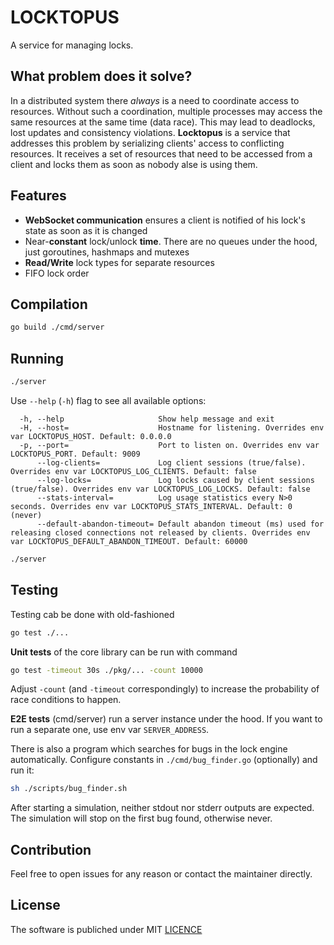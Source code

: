 # LOCKTOPUS

A service for managing locks. 

## What problem does it solve?

In a distributed system there *always* is a need to coordinate access to resources. Without such a coordination, multiple processes may access the same resources at the same time (data race). This may lead to deadlocks, lost updates and consistency violations. **Locktopus** is a service that addresses this problem by serializing clients' access to conflicting resources. It receives a set of resources that need to be accessed from a client and locks them as soon as nobody alse is using them.

## Features

- **WebSocket communication** ensures a client is notified of his lock's state as soon as it is changed
- Near-**constant** lock/unlock **time**. There are no queues under the hood, just goroutines, hashmaps and mutexes
- **Read/Write** lock types for separate resources
- FIFO lock order

## Compilation

```bash
go build ./cmd/server
```

## Running

```bash
./server
```

Use `--help` (`-h`) flag to see all available options:

```
  -h, --help                     Show help message and exit
  -H, --host=                    Hostname for listening. Overrides env var LOCKTOPUS_HOST. Default: 0.0.0.0
  -p, --port=                    Port to listen on. Overrides env var LOCKTOPUS_PORT. Default: 9009
      --log-clients=             Log client sessions (true/false). Overrides env var LOCKTOPUS_LOG_CLIENTS. Default: false
      --log-locks=               Log locks caused by client sessions (true/false). Overrides env var LOCKTOPUS_LOG_LOCKS. Default: false
      --stats-interval=          Log usage statistics every N>0 seconds. Overrides env var LOCKTOPUS_STATS_INTERVAL. Default: 0 (never)
      --default-abandon-timeout= Default abandon timeout (ms) used for releasing closed connections not released by clients. Overrides env var LOCKTOPUS_DEFAULT_ABANDON_TIMEOUT. Default: 60000
```

```bash
./server
```

## Testing

Testing cab be done with old-fashioned 

```bash
go test ./...
```

**Unit tests** of the core library can be run with command

```bash
go test -timeout 30s ./pkg/... -count 10000
```

Adjust `-count` (and `-timeout` correspondingly) to increase the probability of race conditions to happen.

**E2E tests** (cmd/server) run a server instance under the hood. If you want to run a separate one, use env var `SERVER_ADDRESS`.

There is also a program which searches for bugs in the lock engine automatically. Configure constants in `./cmd/bug_finder.go` (optionally) and run it:

```bash
sh ./scripts/bug_finder.sh
```

After starting a simulation, neither stdout nor stderr outputs are expected. The simulation will stop on the first bug found, otherwise never.

## Contribution

Feel free to open issues for any reason or contact the maintainer directly.
 
## License

The software is publiched under MIT [LICENCE](./LICENCE)